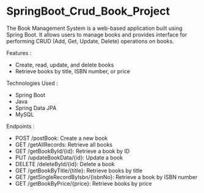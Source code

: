 # SpringBoot_Crud_Book_Project
The Book Management System is a web-based application built using Spring Boot.
It allows users to manage books and provides interface for performing CRUD (Add, Get, Update, Delete) operations on books.

Features :
- Create, read, update, and delete books
- Retrieve books by title, ISBN number, or price

Technologies Used :
- Spring Boot
- Java
- Spring Data JPA
- MySQL

Endpoints :
- POST /postBook: Create a new book
- GET /getAllRecords: Retrieve all books
- GET /getBookById/{id}: Retrieve a book by ID
- PUT /updateBookData/{id}: Update a book
- DELETE /deleteById/{id}: Delete a book
- GET /getBookByTitle/{title}: Retrieve books by title
- GET /getSingleRecordByIsbn/{isbnNo}: Retrieve a book by ISBN number
- GET /getBookByPrice/{price}: Retrieve books by price
